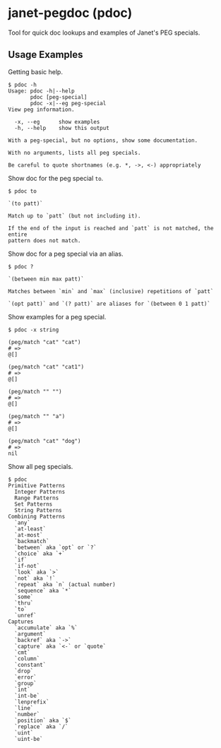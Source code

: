 # janet-pegdoc (pdoc)

Tool for quick doc lookups and examples of Janet's PEG specials.

## Usage Examples

Getting basic help.

```
$ pdoc -h
Usage: pdoc -h|--help
       pdoc [peg-special]
       pdoc -x|--eg peg-special
View peg information.

  -x, --eg      show examples
  -h, --help    show this output

With a peg-special, but no options, show some documentation.

With no arguments, lists all peg specials.

Be careful to quote shortnames (e.g. *, ->, <-) appropriately
```

Show doc for the peg special `to`.

```
$ pdoc to

`(to patt)`

Match up to `patt` (but not including it).

If the end of the input is reached and `patt` is not matched, the entire
pattern does not match.
```

Show doc for a peg special via an alias.

```
$ pdoc ?

`(between min max patt)`

Matches between `min` and `max` (inclusive) repetitions of `patt`

`(opt patt)` and `(? patt)` are aliases for `(between 0 1 patt)`
```

Show examples for a peg special.

```
$ pdoc -x string

(peg/match "cat" "cat")
# =>
@[]

(peg/match "cat" "cat1")
# =>
@[]

(peg/match "" "")
# =>
@[]

(peg/match "" "a")
# =>
@[]

(peg/match "cat" "dog")
# =>
nil
```

Show all peg specials.

```
$ pdoc
Primitive Patterns
  Integer Patterns
  Range Patterns
  Set Patterns
  String Patterns
Combining Patterns
  `any`
  `at-least`
  `at-most`
  `backmatch`
  `between` aka `opt` or `?`
  `choice` aka `+`
  `if`
  `if-not`
  `look` aka `>`
  `not` aka `!`
  `repeat` aka `n` (actual number)
  `sequence` aka `*`
  `some`
  `thru`
  `to`
  `unref`
Captures
  `accumulate` aka `%`
  `argument`
  `backref` aka `->`
  `capture` aka `<-` or `quote`
  `cmt`
  `column`
  `constant`
  `drop`
  `error`
  `group`
  `int`
  `int-be`
  `lenprefix`
  `line`
  `number`
  `position` aka `$`
  `replace` aka `/`
  `uint`
  `uint-be`
```

